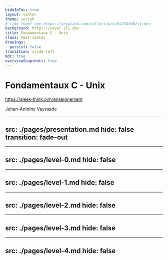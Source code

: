 ```yaml
---
hideInToc: true
layout: center
theme: seriph
# like them? see https://unsplash.com/collections/94734566/slidev
background: https://cover.sli.dev
title: Fondamentaux C - Unix
class: text-center
drawings:
  persist: false
transition: slide-left
mdc: true
overviewSnapshots: true
---
```


# Fondamentaux C - Unix

https://sleek-think.ovh/enseignement

Jehan-Antoine Vayssade

<!--
-->

---
src: ./pages/presentation.md
hide: false
transition: fade-out
---

---
src: ./pages/level-0.md
hide: false
---

---
src: ./pages/level-1.md
hide: false
---

---
src: ./pages/level-2.md
hide: false
---


---
src: ./pages/level-3.md
hide: false
---

---
src: ./pages/level-4.md
hide: false
---

